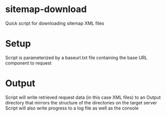 # sitemap-download
Quick script for downloading sitemap XML files

# Setup
Script is parameterized by a baseurl.txt file containing the base URL component to request

# Output
Script will write retrieved request data (in this case XML files) to an Output directory that mirrors the structure of the directories on the target server   
Script will also write progress to a log file as well as the console
